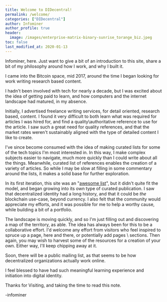 ```yaml
---
title: Welcome to DIDecentral!
permalink: /welcome/
categories: ["DIDecentral"]
author: Infominer
author_profile: true
header: 
  image: /images/enterprise-matrix-binary-sunrise_torange_biz.jpeg
toc: false
last_modified_at: 2020-01-13
---
```


Infominer, here. Just want to give a bit of an introduction to this site, share a bit of my philosophy around how I work, and why I built it.

I came into the Bitcoin space, mid 2017, around the time I began looking for work writing research based content.

I hadn't been involved with tech for nearly a decade, but I was excited about the idea of getting paid to learn, and how computers and the internet landscape had matured, in my absence. 

Initially, I advertised freelance writing services, for detail oriented, research based, content. I found it very difficult to both learn what was required for articles I was hired for, and find a quality\authoritative reference to use for the article. I saw such a great need for quality references, and that the market rates weren't sustainably aligned with the type of detailed content I like to create. 

I've since become consumed with the idea of making curated lists for some of the tech topics I'm most interested in. In this way, I make complex subjects easier to navigate, much more quickly than I could write about all the things. Meanwhile, curated list of references enables the creation of a variety of articles. So while I may be slow at filling in some commentary around the lists, it makes a solid base for further exploration.

In its first iteration, this site was an "[awesome list](https://github.com/sindresorhus/awesome)", but it didn't quite fit the model, and began growing into its own type of curated publication. I saw that decentralized identity had a long history, and that it could be _the_ blockchain use-case, beyond currency. I also felt that the community would appreciate my efforts, and it was possible for me to help a worthy cause, while building a bit of a portfolio.

The landscape is moving quickly, and so I'm just filling out and discovering a map of the territory, as able. The idea has always been for this to be a collaborative effort. I'd welcome any effort from visitors who feel inspired to spruce up a page, here and there, or potentially add pages \ sections. Then again, you may wish to harvest some of the resources for a creation of your own. Either way, I'll keep chipping away at it. 

Soon, there will be a public mailing list, as that seems to be how decentralized organizations actually work online. 

I feel blessed to have had such meaningful learning experience and initiation into digital identity.

Thanks for Visiting, and taking the time to read this note.

-infominer